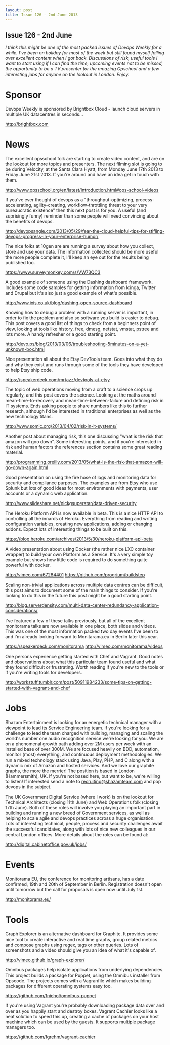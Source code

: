 ```yaml
---
layout: post
title: Issue 126 - 2nd June 2013
---
```


## Issue 126 - 2nd June

_I think this might be one of the most packed issues of Devops Weekly for a while. I've been on holiday for most of the week but still found myself falling over excellent content when I got back. Discussions of risk, useful tools I want to start using if I can find the time, upcoming events not to be missed, the opportunity to be a TV presenter for the amazing Opschool and a few interesting jobs for anyone on the lookout in London. Enjoy._


Sponsor
======

Devops Weekly is sponsored by Brightbox Cloud - launch cloud servers in multiple UK datacentres in seconds...

http://brightbox.com


News
====

The excellent opsschool folk are starting to create video content, and are on the lookout for more topics and presenters. The next filming slot is going to be during Velocity, at the Santa Clara Hyatt, from Monday June 17th 2013 to Friday June 21st 2013. If you're around and have an idea get in touch with them.

http://www.opsschool.org/en/latest/introduction.html#ops-school-videos


If you've ever thought of devops as a "throughput-optimizing, process-accelerating, agility-creating, workflow-throttling threat to your very bureaucratic existence" then this next post is for you. A useful (and suprisingly funny) reminder than some people will need convincing about the benefits of devops.

http://devopsangle.com/2013/05/29/fear-the-cloud-helpful-tips-for-stifling-devops-progress-in-your-enterprise-humor/


The nice folks at 10gen are are running a survey about how you collect, store and use your data. The information collected should be more useful the more people complete it, I'll keep an eye out for the results being published too.

https://www.surveymonkey.com/s/VW73QC3


A good example of someone using the Dashing dashboard framework. Includes some code samples for getting information from Icinga, Twitter and Drupal but it's also just a good example of what's possible.

http://www.ixis.co.uk/blog/dashing-open-source-dashboard


Knowing how to debug a problem with a running server is important, in order to fix the problem and also so software you build is easier to debug. This post covers a good list of things to check from a beginners point of view, looking at tools like history, free, dmesg, netstat, vmstat, pstree and lots more. A handy refresher or a good starting point.

http://devo.ps/blog/2013/03/06/troubleshooting-5minutes-on-a-yet-unknown-box.html


Nice presentation all about the Etsy DevTools team. Goes into what they do and why they exist and runs through some of the tools they have developed to help Etsy ship code.

https://speakerdeck.com/mrtazz/devtools-at-etsy


The topic of web operations moving from a craft to a science crops up regularly, and this post covers the science. Looking at the maths around mean-time-to-recovery and mean-time-between-failure and defining risk in IT systems. Ends asking people to share numbers like this to further research, although I'd be interested in traditional enterprises as well as the new technology titans.

http://www.somic.org/2013/04/02/risk-in-it-systems/


Another post about managing risk, this one discussing "what is the risk that amazon will goo down". Some interesting points, and if you're interested in risk and human factors the references section contains some great reading material.

http://programming.oreilly.com/2013/05/what-is-the-risk-that-amazon-will-go-down-again.html


Good presentation on using the fire hose of logs and monitoring data for security and compliance purposes. The examples are from Etsy who use Splunk but lots of good ideas for most environments with payments, user accounts or a dynamic web application.

http://www.slideshare.net/nickgsuperstar/data-driven-security


The Heroku Platform API is now available in beta. This is a nice HTTP API to controlling all the innards of Heroku. Everything from reading and writing configuration variables, creating new applications, adding or changing addons. Expect lots of interesting things to be built on this.

https://blog.heroku.com/archives/2013/5/30/heroku-platform-api-beta


A video presentation about using Docker (the rather nice LXC container wrapper) to build your own Platform as a Service. It's a very simple toy example but shows how little code is required to do something quite powerful with docker.

http://vimeo.com/67284401
https://github.com/progrium/buildstep


Scaling non-trivial applications across multiple data centres can be difficult, this post aims to document some of the main things to consider. If you're looking to do this in the future this post might be a good starting point.

http://blog.serverdensity.com/multi-data-center-redundancy-application-considerations/


I've featured a few of these talks previously, but all of the excellent monitorama talks are now available in one place, both slides and videos. This was one of the most information packed two day events I've been to and I'm already looking forward to Monitarama.eu in Berlin later this year.

https://speakerdeck.com/monitorama
http://vimeo.com/monitorama/videos


One persons experience getting started with Chef and Vagrant. Good notes and observations about what this particular team found useful and what they found difficult or frustrating. Worth reading if you're new to the tools or if you're writing tools for developers.

http://workstuff.tumblr.com/post/50911984233/some-tips-on-getting-started-with-vagrant-and-chef


Jobs
====

Shazam Entertainment is looking for an energetic technical manager with a viewpoint to lead its Service Engineering team. If you're looking for a challenge to lead the team charged with building, managing and scaling the world's number one audio recognition service we're looking for you. We are on a phenomenal growth path adding over 2M users per week with an installed base of over 300M. We are focused heavily on BDD, automation, monitor (most) everything, and continuous deployment methodologies. We run a mixed technology stack using Java, Play, PHP, and C along with a dynamic mix of Amazon and hosted services. And we love our graphite graphs, the more the merrier! The position is based in London (Hammersmith), UK. If you're not based here, but want to be, we're willing to listen! If interested send a note to recruiting@shazamteam.com and pop devops in the subject.


The UK Government Digital Service (where I work) is on the lookout for Technical Architects (closing 11th June) and Web Operations folk (closing 17th June). Both of these roles will involve you playing an important part in building and running a new breed of Government services, as well as helping to scale agile and devops practices across a huge organisation. Lots of interesting technical, people, process and security challenges await the successful candidates, along with lots of nice new colleagues in our central London offices. More details about the roles can be found at:

http://digital.cabinetoffice.gov.uk/jobs/


Events
=====

Monitorama EU, the conference for monitoring artisans, has a date confirmed, 19th and 20th of September in Berlin. Registration doesn't open until tomorrow but the call for proposals is open now until July 1st.

http://monitorama.eu/


Tools
====

Graph Explorer is an alternative dashboard for Graphite. It provides some nice tool to create interactive and real time graphs, group related metrics and compose graphs using regex, tags or other queries. Lots of screenshots and a video should give you an idea of what it's capable of.

http://vimeo.github.io/graph-explorer/


Omnibus packages help isolate applications from underlying dependencies. This project builds a package for Puppet, using the Omnibus installer from Opscode. The projects comes with a Vagranfile which makes building packages for different operating systems easy too.

https://github.com/fnichol/omnibus-puppet


If you're using Vagrant you're probably downloading package data over and over as you happily start and destroy boxes. Vagrant Cachier looks like a neat solution to speed this up, creating a cache of packages on your host machine which can be used by the guests. It supports multiple package managers too.

https://github.com/fgrehm/vagrant-cachier 

